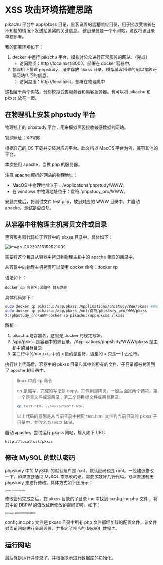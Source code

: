 # XSS 攻击环境搭建思路

pikachu 平台中 app/pkxss 目录，黑客设置的远程响应目录，用于接收受害者在不知情的情况下发送给黑窝的关键信息。
该目录就是一个小网站，建议将该目录单独部署。

我的部署环境如下：

1. docker 中运行 pikachu 平台，模拟对公众进行正常服务的网站。（完成）
   - 访问路径：http://localhost:8000，部署在 docker 容器中。
2. 物理机上搭建 phpstudy，用来存放 pkxss 目录。模拟黑客搭建的用以接收正常网站传回的信息。
   1. 访问路径：http://localhost，部署在物理机中

这相当于两个网站，分别模拟受害服务器和黑客服务器。也可以将 pikachu 和 pkxss 放在一起。

## 在物理机上安装 phpstudy 平台

物理机上的 phpstudy 平台，用来模拟黑客接收敏感数据的网站。

官网地址：[XP官网](https://www.xp.cn/)

根据自己的 OS 下载并安装对应的平台。此文档以 MacOS 平台为例，兼容其他的平台。

本次使用 apache，当做 php 的服务器。

注意 apache 解析的网站的物理地址：

- MacOS 中物理地址位于：/Applications/phpstudy/WWW。
- 在 windows 中物理地址位于：盘符:/phpstudy_pro/WWW。

安装完成后，把测试文件 test.php，放到对应的 WWW 目录中，并启动 apache，测试是否成功。

## 从容器中往物理主机拷贝文件或目录

黑客服务器代码位于容器中的 pkxss 目录中，具体如下：

![image-20220315150521039](images/image-20220315150521039.png)

需要将这个目录从容器中拷贝到物理主机中的 apache 相应的目录中。

从容器中向物理主机拷贝可以使用 docker 命令：docker cp

语法如下：

```shell
docker cp 容器名:源路径 目标路径
```

具体代码如下：

```bash
sudo docker cp pikachu:/app/pkxss /Applications/phpstudy/WWW/pkxss ##mac
sudo docker cp pikachu:/app/pkxss /mnt/盘符/phpstudy_pro/WWW/pkxss		##ubuntu
X:\phpstudy_pro\WWW>docker cp pikachu:/app/pkxss /pkxss						##windows
```

解析：

1. pikachu:是容器名，这里是 docker 的规定写法。
2. /app/pkxss 是容器中的源目录，/Applications/phpstudy/WWW/pkxss 是主机中的目标目录
3. 第二行中的/mnt/x/...中的 x 指的是盘符，这里的 x 只是一个占位符。

执行以上代码后，容器中的 pkxss 目录和其中的所有的文件、子目录都被拷贝到了 apache 的目录中。

> linux 中的 cp 命令
>
> cp 是缩写，完成的写法是 copy。其作用是拷贝，一般后面跟两个选项，第一个是源文件或源目录；第二个是目标文件或目标目录。
>
> ```bash
> cp test.html ./pkxss/test1.html
> ```
>
> 以上代码的意思是从当前目录中拷贝 test.html 文件到当前目录的 pkxss 子目录中，并改名为 test2.html。

启动 apache，尝试运行 pkxss 网站，输入如下 URL:

```
http://localhost/pkxss
```

## 修改 MySQL 的默认密码

phpstudy 中的 MySQL 的默认用户是 root，默认密码也是 root。一般建议修改一下。如果直接通过 MySQL 来修改的话，需要多敲好几行代码，可以直接利用 phpstudy 来进行修改。具体方式如下图所示：

<img src="images/image-20220315151854788.png" alt="image-20220315151854788" style="zoom: 33%;" />

修改密码完成之后，在 pkxss 目录的子目录 inc 中找到 config.inc.php 文件 ，将其中的 DBPW 的值改成新修改的密码即可。如下：

<img src="images/image-20220315152044819.png" alt="image-20220315152044819" style="zoom:50%;" />

config.inc.php 文件是 pkxss 目录中所有 php 文件都经加载的配置文件，该文件对当前网站进行全局设置，并指定了相应的 MySQL 数据库。

## 运行网站

最后就是运行并登录了。并根据提示进行数据库的初始化。
